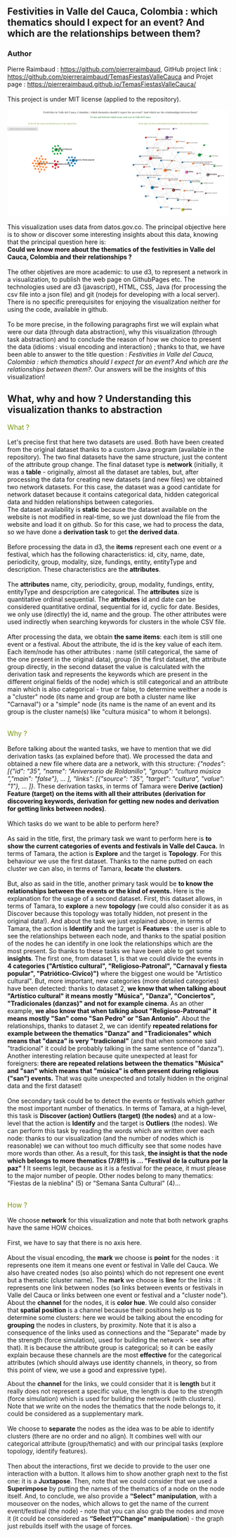 ## Festivities in Valle del Cauca, Colombia : which thematics should I expect for an event? And which are the relationships between them?

### Author
Pierre Raimbaud : https://github.com/pierreraimbaud, GitHub project link : https://github.com/pierreraimbaud/TemasFiestasValleCauca and Projet page : https://pierreraimbaud.github.io/TemasFiestasValleCauca/<br/><br/>
This project is under MIT license (applied to the repository).<br/><br/>
<img src="/networkThematicsEventsValle.png" alt="TemasFiestasValleCauca"><br/>
<p style="color:#111111;">
This visualization uses data from datos.gov.co. The principal objective here is to show or discover some interesting insights about this data, knowing that the principal question here is:<br/><b>Could we know more about the thematics of the festivities in Valle del Cauca, Colombia and their relationships ?</b>
<br/><br/>
The other objetives are more academic: to use d3, to represent a network in a visualization, to publish the web page on GithubPages etc. The technologies used are d3 (javascript), HTML, CSS, Java (for processing the csv file into a json file) and git (nodejs for developing with a local server). There is no specific prerequisites for enjoying the visualization neither for using the code, available in github.
<br/><br/>
To be more precise, in the following paragraphs first we will explain what were our data (through data abstraction), why this visualization (through task abstraction) and to conclude the reason of how we choice to present the data (idioms : visual encoding and interaction) ; thanks to that, we have been able to answer to the title question : <i>Festivities in Valle del Cauca, Colombia : which thematics should I expect for an event? And which are the relationships between them?</i>. Our answers will be the insights of this visualization!
<br/>
</p>
<h2>What, why and how ? Understanding this visualization thanks to abstraction</h2>
<p style="color:#789410;font-size:110%">What ?</p>
<p style="color:#111111;">
Let's precise first that here two datasets are used. Both have been created from the original dataset thanks to a custom Java program (available in the repository). The two final datasets have the same structure, just the content of the attribute group change. The final dataset type is <b>network</b> (initially, it was a <b>table</b> - originally, almost all the dataset are tables, but, after processing the data for creating new datasets (and new files) we obtained two network datasets. For this case, the dataset was a good cantidate for network dataset because it contains categorical data,  hidden categorical data and hidden relationships between categories.</br>The dataset availability is <b>static</b> because the dataset available on the website is not modified in real-time, so we just download the file from the website and load it on github. So for this case, we had to process the data, so we have done a <b>derivation task</b> to get <b>the derived data</b>.<br/><br/>
Before processing the data in d3, the <b>items</b> represent each one event or a festival, which has the following characteristics: id, city, name, date, periodicity, group, modality, size, fundings, entity, entityType and description. These characteristics are the <b>attributes</b>.<br/><br/>
The <b>attributes</b> name, city, periodicity, group, modality, fundings, entity, entityType and despcription are categorical. The <b>attributes</b> size is quantitative ordinal sequential. The <b>attributes</b> id and date can be considered quantitative ordinal, sequential for id, cyclic for date. Besides, we only use (directly) the id, name and the group. The other attributes were used indirectly when searching keywords for clusters in the whole CSV file.<br/><br/>
After processing the data, we obtain <b>the same items</b>: each item is still one event or a festival. About the attribute, the id is the key value of each item. Each item/node has other attributes : name (still categorical, the same of the one present in the original data), group (in the first dataset, the attribute group directly, in the second dataset the value is calculated with the derivation task and represents the keywords which are present in the different original fields of the node) which is still categorical and an attribute main which is also categorical - true or false, to determine weither a node is a "cluster" node (its name and group are both a cluster name like "Carnaval") or a "simple" node (its name is the name of an event and its group is the cluster name(s) like "cultura música" to whom it belongs).<br/><br/>
</p>
<p style="color:#789410;font-size:110%">Why ?</p>
<p style="color:#111111;">
Before talking about the wanted tasks, we have to mention that we did derivation tasks (as explained before that). We processed the data and obtained a new file where data are a network, with this structure: <i>{"nodes": [{"id": "35", "name": "Aniversario de Roldanillo", "group": "cultura música ","main": "false"}, ... ], "links": [{"source": "35", "target": "cultura", "value": "1"}, ... ]}</i>. These derivation tasks, in terms of Tamara were <b>Derive (action) Feature (target) on the items with all their attributes (derivation for discovering keywords, derivation for getting new nodes and derivation for getting links between nodes)</b>.<br/><br/>
Which tasks do we want to be able to perform here?<br/><br/>
As said in the title, first, the primary task we want to perform here is <b>to show the current categories of events and festivals in Valle del Cauca.</b>
In terms of Tamara, the action is <b>Explore</b> and the target is <b>Topology</b>. For this behaviour we use the first dataset. Thanks to the name putted on each cluster we can also, in terms of Tamara, <b>locate</b> the <b>clusters</b>.
<br/><br/>
But, also as said in the title, another primary task would be <b>to know the relationships between the events or the kind of events.</b> Here is the explanation for the usage of a second dataset. First, this dataset allows, in terms of Tamara, to <b>explore</b> a new <b>topology</b> (we could also consider it as as Discover because this topology was totally hidden, not present in the original data!). And about the task we just explained above, in terms of Tamara, the action is <b>Identify</b> and the target is <b>Features</b> : the user is able to see the relationships between each node, and thanks to the spatial position of the nodes he can identify in one look the relationships which are the most present.
So thanks to these tasks we have been able to get some <b>insights</b>. The first one, from dataset 1, is that we could divide the events in <b>4 categories ("Artístico cultural", "Religioso-Patronal", "Carnaval y fiesta popular", "Patriótico-Civíco)")</b> where the biggest one would be "Artístico cultural". But, more important, new categories (more detailed categories) have been detected: thanks to dataset 2, <b>we know that when talking about "Artístico cultural" it means mostly "Música", "Danza", "Conciertos", "Tradicionales (danzas)" and not for example cinema</b>. As an other example, <b>we also know that when talking about "Religioso-Patronal" it means mostly "San" como "San Pedro" or "San Antonio"</b>. About the relationships, thanks to dataset 2, we can identify <b>repeated relations for example between the thematics "Danza" and "Tradicionales" which means that "danza" is very "tradicional"</b> (and that when someone said "tradicional" it could be probably talking in the same sentence of "danza"). Another interesting relation because quite unexpected at least for foreigners: <b>there are repeated relations between the thematics "Música" and "san" which means that "música" is often present during religious ("san") events.</b> That was quite unexpected and totally hidden in the original data and the first dataset!
<br/><br/>
One secondary task could be to detect the events or festivals which gather the most important number of thenatics. In terms of Tamara, at a high-level, this task is <b>Discover (action) Outliers (target) (the nodes)</b> and at a low-level that the action is <b>Identify</b> and the target is <b>Outliers</b> (the nodes). We can perform this task by reading the words which are written over each node: thanks to our visualization (and the number of nodes which is reasonable) we can without too much difficulty see that some nodes have more words than other. As a result, for this task, <b>the insight is that the node which belongs to more thematics (7/8!!!) is ... "Festival de la cultura por la paz" !</b> It seems legit, because as it is a festival for the peace, it must please to the major number of people. Other nodes belong to many thematics: "Fiestas de la nieblina" (5) or "Semana Santa Cultural" (4)...
<br/><br/>
</p>
<p style="color:#789410;font-size:110%">How ?</p>
<p style="color:#111111;">
We choose <b>network</b> for this visualization and note that both network graphs have the same HOW choices.<br/><br/>
First, we have to say that there is no axis here.<br/><br/>
About the visual encoding, the <b>mark</b> we choose is <b>point</b> for the nodes : it represents one item it means one event or festival in Valle del Cauca. We also have created nodes (so also points) which do not represent one event but a thematic (cluster name). The <b>mark</b> we choose is <b>line</b> for the links : it represents one link between nodes (so links between events or festivals in Valle del Cauca or links between one event or festival and a "cluster node"). About the <b>channel</b> for the nodes, it is <b>color hue</b>. We could also consider that <b>spatial position</b> is a channel because their positions help us to determine some clusters: here we would be talking about the encoding for <b>grouping</b> the nodes in clusters, by proximity. Note that it is also a consequence of the links used as connections and the "Separate" made by the strength (force simulation), used for building the network - see after that). It is because the attribute group is categorical; so it can be easily explain because these channels are the most <b>effective</b> for the categorical attributes (which should always use identity channels, in theory, so from this point of view, we use a good and expressive type).</p> About the <b>channel</b> for the links, we could consider that it is <b>length</b> but it really does not represent a specific value, the length is due to the strength (force simulation) which is used for building the network (with clusters).
Note that we write on the nodes the thematics that the node belongs to, it could be considered as a supplementary mark.
</br></br>
We choose to <b>separate</b> the nodes as the idea was to be able to identify clusters (there are no order and no align). It combines well with our categorical attribute (group/thematic) and with our principal tasks (explore topology, identify features).
<br/><br/>
Then about the interactions, first we decide to provide to the user one interaction with a button. It allows him to show another graph next to the fist one: it is a <b>Juxtapose</b>. Then, note that we could consider that we used a <b>Superimpose</b> by putting the names of the thematics of a node on the node itself. And, to conclude, we also provide a <b>“Select” manipulation</b>, with a mouseover on the nodes, which allows to get the name of the current event/festival (the node) - note that you can also grab the nodes and move it (it could be considered as <b>“Select”/"Change" manipulation</b>) - the graph just rebuilds itself with the usage of forces.</p>
</p>
